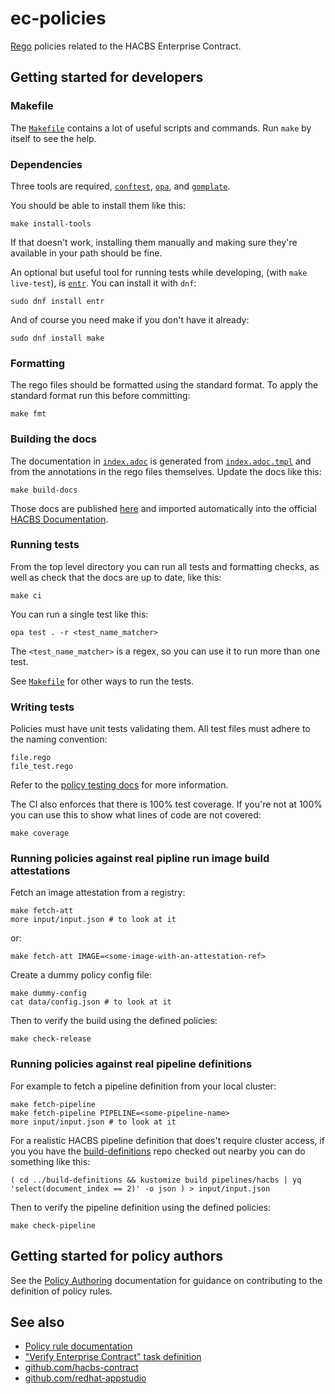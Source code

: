ec-policies
===========

[Rego][rego] policies related to the HACBS Enterprise Contract.


Getting started for developers
------------------------------

### Makefile

The [`Makefile`](Makefile) contains a lot of useful scripts and commands. Run
`make` by itself to see the help.

### Dependencies

Three tools are required, [`conftest`][conftest], [`opa`][opa], and [`gomplate`][gomplate].

You should be able to install them like this:

    make install-tools

If that doesn't work, installing them manually and making sure they're
available in your path should be fine.

An optional but useful tool for running tests while developing, (with `make
live-test`), is [`entr`][entr]. You can install it with `dnf`:

    sudo dnf install entr

And of course you need make if you don't have it already:

    sudo dnf install make

### Formatting

The rego files should be formatted using the standard format. To apply the
standard format run this before committing:

    make fmt

### Building the docs

The documentation in [`index.adoc`](antora-docs/modules/ROOT/pages/index.adoc) is generated from
[`index.adoc.tmpl`](docsrc/index.adoc.tmpl) and from the annotations in the rego files
themselves. Update the docs like this:

    make build-docs

Those docs are published [here][docs] and imported automatically into the
official [HACBS Documentation][hacbsdocs].

### Running tests

From the top level directory you can run all tests and formatting checks, as
well as check that the docs are up to date, like this:

    make ci

You can run a single test like this:

    opa test . -r <test_name_matcher>

The `<test_name_matcher>` is a regex, so you can use it to run more than one
test.

See [`Makefile`](Makefile) for other ways to run the tests.

### Writing tests

Policies must have unit tests validating them.
All test files must adhere to the naming convention:

    file.rego
    file_test.rego

Refer to the [policy testing docs][testing] for more information.

The CI also enforces that there is 100% test coverage. If you're not at 100%
you can use this to show what lines of code are not covered:

    make coverage

### Running policies against real pipline run image build attestations

Fetch an image attestation from a registry:

    make fetch-att
    more input/input.json # to look at it

or:

    make fetch-att IMAGE=<some-image-with-an-attestation-ref>

Create a dummy policy config file:

    make dummy-config
    cat data/config.json # to look at it

Then to verify the build using the defined policies:

    make check-release

### Running policies against real pipeline definitions

For example to fetch a pipeline definition from your local cluster:

    make fetch-pipeline
    make fetch-pipeline PIPELINE=<some-pipeline-name>
    more input/input.json # to look at it

For a realistic HACBS pipeline definition that does't require cluster access,
if you you have the [build-definitions][builddefs] repo checked out nearby you
can do something like this:

    ( cd ../build-definitions && kustomize build pipelines/hacbs | yq 'select(document_index == 2)' -o json ) > input/input.json

Then to verify the pipeline definition using the defined policies:

    make check-pipeline


Getting started for policy authors
----------------------------------

See the [Policy Authoring](POLICY_AUTHORING.md) documentation for guidance on
contributing to the definition of policy rules.


See also
--------

* [Policy rule documentation][hacbsdocs]
* ["Verify Enterprise Contract" task definition][taskdef]
* [github.com/hacbs-contract][contract]
* [github.com/redhat-appstudio][appstudio]

[rego]: https://www.openpolicyagent.org/docs/latest/policy-language/
[conftest]: https://www.conftest.dev/
[opa]: https://www.openpolicyagent.org/docs/latest/
[gomplate]: https://docs.gomplate.ca/
[entr]: https://github.com/eradman/entr
[testing]: https://www.openpolicyagent.org/docs/latest/policy-testing/
[docs]: https://hacbs-contract.github.io/ec-policies/
[hacbsdocs]: https://red-hat-hybrid-application-cloud-build-services-documentation.pages.redhat.com/hacbs-documentation/ec-policies/index.html
[taskdef]: https://github.com/redhat-appstudio/build-definitions/blob/main/tasks/verify-enterprise-contract.yaml
[contract]: https://github.com/hacbs-contract
[appstudio]: https://github.com/redhat-appstudio
[builddefs]: https://github.com/redhat-appstudio/build-definitions
